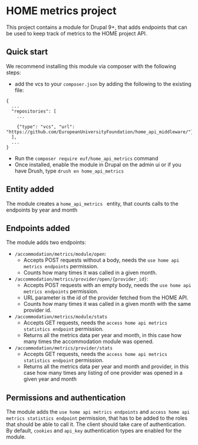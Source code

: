 # HOME metrics project

This project contains a module for Drupal 9+, that adds endpoints that can be used to keep track of metrics to the HOME project API.

## Quick start

We recommend installing this module via composer with the following steps:
  - add the vcs to your `composer.json` by adding the following to the existing file:
  ```
  {
    ...
    "repositories": [
      ...
  
      {"type": "vcs", "url": "https://github.com/EuropeanUniversityFoundation/home_api_middleware/"},
    ],
    ...
  }  
```
  - Run the `composer require euf/home_api_metrics` command
  - Once installed, enable the module in Drupal on the admin ui or if you have Drush, type `drush en home_api_metrics`

## Entity added
The module creates a `home_api_metrics ` entity, that counts calls to the endpoints by year and month

## Endpoints added
The module adds two endpoints:
  - `/accommodation/metrics/module/open`: 
    - Accepts POST requests without a body, needs the `use home api metrics endpoints` permission.
    - Counts how many times it was called in a given month.
  - `/accommodation/metrics/provider/open/{provider_id}`:
    - Accepts POST requests with an empty body, needs the `use home api metrics endpoints` permission.
    - URL parameter is the id of the provider fetched from the HOME API.
    - Counts how many times it was called in a given month with the same provider id.
  - `/accommodation/metrics/module/stats`
    - Accepts GET requests, needs the `access home api metrics statistics endpoint` permission.
    - Returns all the metrics data per year and month, in this case how many times the accommodation module was opened.
  - `/accommodation/metrics/provider/stats`
    - Accepts GET requests, needs the `access home api metrics statistics endpoint` permission.
    - Returns all the metrics data per year and month and provider, in this case how many times any listing of one provider was opened in a given year and month

## Permissions and authentication
The module adds the `use home api metrics endpoints` and `access home api metrics statistics endpoint` permission, that has to be added to the roles that should be able to call it. The client should take care of authentication. By default, `cookies` and `api_key` authentication types are enabled for the module.
